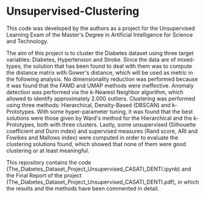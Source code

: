 # Unsupervised-Clustering
This code was developed by the authors as a project for the Unsupervised Learning Exam of the Master's Degree in Artificial Intelligence for Science and Technology.

The aim of this project is to cluster the Diabetes dataset using three target variables: Diabetes, Hypertension and Stroke. Since the data are of mixed-types, the solution that has been found to deal with them was to compute the distance matrix with Gower's distance, which will be used as metric in the following analysis. No dimensionality reduction was performed because it was found that the FAMD and UMAP methods were ineffective. Anomaly detection was performed via the k-Nearest Neighbor algorithm, which allowed to identify approximately 2.000 outliers. Clustering was performed using three methods: Hierarchical, Density-Based (DBSCAN) and k-Prototypes. With some hyper-parameter tuning, it was found that the best solutions were those given by Ward's method for the Hierarchical and the k-Prototypes, both with three clusters. Lastly, some unsupervised (Silhouette coefficient and Dunn index) and supervised measures (Rand score, ARI and Fowlkes and Mallows index) were computed in order to evaluate the clustering solutions found, which showed that none of them were good clustering or at least meaningful.

This repository contains the code (The_Diabetes_Dataset_Project_Unsupervised_CASATI_DENTI.ipynb) and the Final Report of the project (The_Diabetes_Dataset_Project_Unsupervised_CASATI_DENTI.pdf), in which the results and the methods have been commented in detail.

